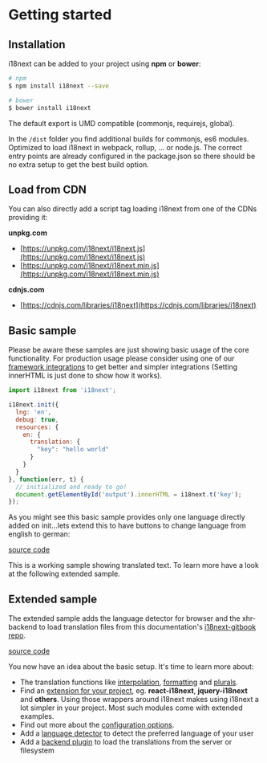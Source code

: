 <!-- toc -->
# Getting started

## Installation

i18next can be added to your project using **npm** or **bower**:

```bash
# npm
$ npm install i18next --save

# bower
$ bower install i18next
```

The default export is UMD compatible (commonjs, requirejs, global).

In the `/dist` folder you find additional builds for commonjs, es6 modules. Optimized to load i18next in webpack, rollup, ... or node.js. The correct entry points are already configured in the package.json so there should be no extra setup to get the best build option.

## Load from CDN

You can also directly add a script tag loading i18next from one of the CDNs providing it:

**unpkg.com**

- [https://unpkg.com/i18next/i18next.js](https://unpkg.com/i18next/i18next.js)
- [https://unpkg.com/i18next/i18next.min.js](https://unpkg.com/i18next/i18next.min.js)

**cdnjs.com**

- [https://cdnjs.com/libraries/i18next](https://cdnjs.com/libraries/i18next)


## Basic sample

Please be aware these samples are just showing basic usage of the core functionality. For production usage please consider using one of our [framework integrations](/supported-frameworks.md) to get better and simpler integrations (Setting innerHTML is just done to show how it works).

```js
import i18next from 'i18next';

i18next.init({
  lng: 'en',
  debug: true,
  resources: {
    en: {
      translation: {
        "key": "hello world"
      }
    }
  }
}, function(err, t) {
  // initialized and ready to go!
  document.getElementById('output').innerHTML = i18next.t('key');
});
```

As you might see this basic sample provides only one language directly added on init...lets extend this to have buttons to change language from english to german:

[source code](https://jsfiddle.net/jamuhl/dvk0e8a9/#tabs=js,result,html)

This is a working sample showing translated text. To learn more have a look at the following extended sample.

## Extended sample

The extended sample adds the language detector for browser and the xhr-backend to load translation files from this documentation's [i18next-gitbook repo](https://github.com/i18next/i18next-gitbook/tree/master/locales).

[source code](https://jsfiddle.net/jamuhl/ferfywyf/#tabs=js,result,html)

You now have an idea about the basic setup. It's time to learn more about:

- The translation functions like [interpolation](/interpolation.md), [formatting](/formatting.md) and [plurals](/plurals.md).
- Find an [extension for your project](/supported-frameworks.md), eg. **react-i18next**, **jquery-i18next** and **others**. Using those wrappers around i18next makes using i18next a lot simpler in your project. Most such modules come with extended examples.
- Find out more about the [configuration options](/configuration-options.md).
- Add a [language detector](/plugins-and-utils.md) to detect the preferred language of your user
- Add a [backend plugin](/plugins-and-utils.md) to load the translations from the server or filesystem




